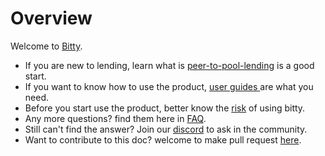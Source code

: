 # Overview

Welcome to [Bitty](https://bitty.io).

* If you are new to lending, learn what is [peer-to-pool-lending](introductions/what-is-peer-to-pool-lending.md) is a good start.
* If you want to know how to use the product, [user guides ](broken-reference)are what you need.
* Before you start use the product, better know the [risk](broken-reference) of using bitty.
* Any more questions? find them here in [FAQ](broken-reference).
* Still can't find the answer? Join our [discord](http://discord.bitty.io) to ask in the community.
* Want to contribute to this doc? welcome to make pull request [here](https://github.com/BittyIO/gitbook).
